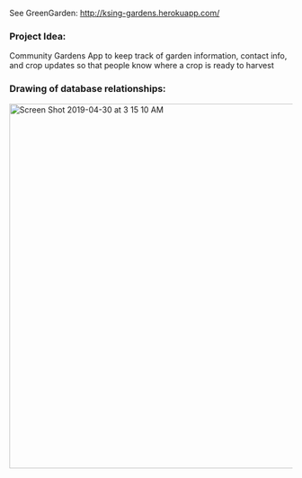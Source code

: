 See GreenGarden: http://ksing-gardens.herokuapp.com/
### Project Idea:
Community Gardens
App to keep track of garden information, contact info, and crop updates so that people know where a crop is ready to harvest

### Drawing of database relationships:
<img width="648" alt="Screen Shot 2019-04-30 at 3 15 10 AM" src="https://user-images.githubusercontent.com/31064025/56955425-324e4480-6af6-11e9-89c8-dab11cac05e3.png">
